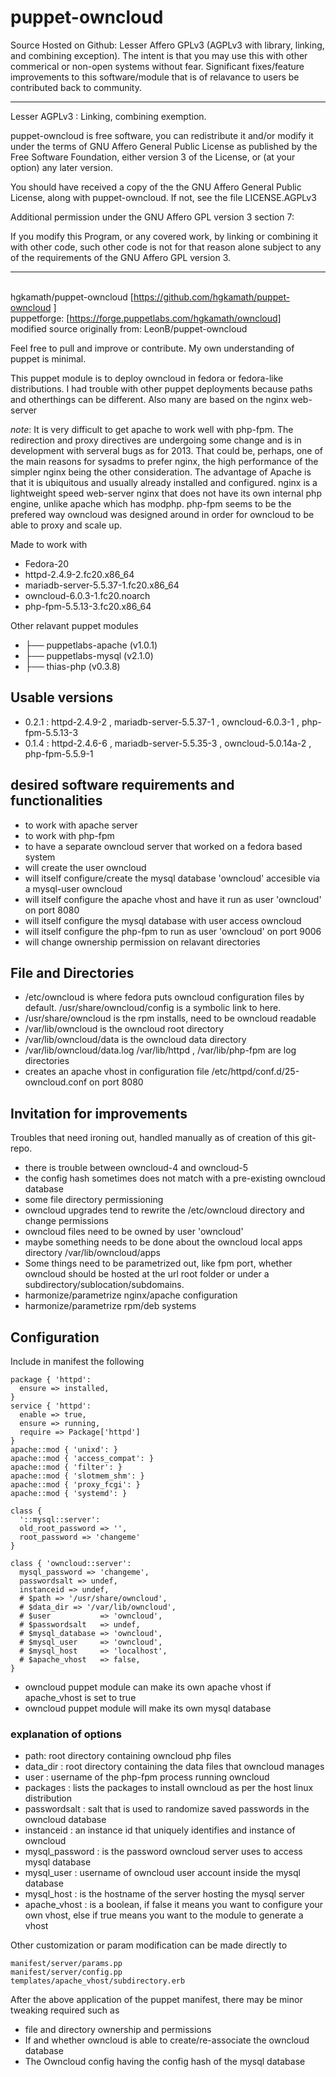 # puppet-owncloud


Source Hosted on Github: Lesser Affero GPLv3 (AGPLv3 with library, linking, and combining exception). The intent is that you may use this with other commerical or non-open systems without fear. Significant fixes/feature improvements to this software/module that is of relavance to users be contributed back to community.

---------- 
Lesser AGPLv3  : Linking, combining exemption.

puppet-owncloud is free software, you can redistribute it and/or modify
it under the terms of GNU Affero General Public License
as published by the Free Software Foundation, either version 3
of the License, or (at your option) any later version.

You should have received a copy of the the GNU Affero
General Public License, along with puppet-owncloud. If not, see the file LICENSE.AGPLv3

Additional permission under the GNU Affero GPL version 3 section 7:

If you modify this Program, or any covered work, by linking or
combining it with other code, such other code is not for that reason
alone subject to any of the requirements of the GNU Affero GPL
version 3.

----------



 <br> hgkamath/puppet-owncloud  [https://github.com/hgkamath/puppet-owncloud ]
 <br> puppetforge: [https://forge.puppetlabs.com/hgkamath/owncloud]
 <br> modified source originally from: LeonB/puppet-owncloud

Feel free to pull and improve or contribute. My own understanding of puppet is minimal.

This puppet module is to deploy owncloud in fedora or fedora-like distributions.  I had trouble with other puppet deployments because paths and otherthings can be different. Also many are based on the nginx web-server

*note*: 
It is very difficult to get apache to work well with php-fpm. The redirection and proxy directives are undergoing some change and is in development with serveral bugs as for 2013. That could be, perhaps, one of the main reasons for sysadms to prefer nginx, the high performance of the simpler nginx being the other consideration. The advantage of Apache is that it is ubiquitous and usually already installed and configured.  nginx is a lightweight speed web-server nginx that does not have its own internal php engine, unlike apache which has modphp. php-fpm seems to be the prefered way owncloud was designed around in order for owncloud to be able to proxy and scale up. 

Made to work with
* Fedora-20
* httpd-2.4.9-2.fc20.x86_64
* mariadb-server-5.5.37-1.fc20.x86_64
* owncloud-6.0.3-1.fc20.noarch
* php-fpm-5.5.13-3.fc20.x86_64

Other relavant puppet modules
* ├── puppetlabs-apache (v1.0.1)
* ├── puppetlabs-mysql (v2.1.0)
* ├── thias-php (v0.3.8)

## Usable versions
* 0.2.1 : httpd-2.4.9-2 , mariadb-server-5.5.37-1 , owncloud-6.0.3-1   , php-fpm-5.5.13-3 
* 0.1.4 : httpd-2.4.6-6 , mariadb-server-5.5.35-3 , owncloud-5.0.14a-2 , php-fpm-5.5.9-1  

## desired software requirements and functionalities
* to work with apache server
* to work with php-fpm
* to have a separate owncloud server that worked on a fedora based system
* will create the user owncloud
* will itself configure/create the mysql database 'owncloud' accesible via a mysql-user owncloud
* will itself configure the apache vhost and have it run as user 'owncloud' on port 8080
* will itself configure the mysql database with user access owncloud
* will itself configure the php-fpm to run as user 'owncloud' on port 9006
* will change ownership permission on relavant directories

## File and Directories
* /etc/owncloud is where fedora puts owncloud configuration files by default. /usr/share/owncloud/config is a symbolic link to here.
* /usr/share/owncloud is the rpm installs, need to be owncloud readable
* /var/lib/owncloud is the owncloud root directory 
* /var/lib/owncloud/data is the owncloud data directory
* /var/lib/owncloud/data.log /var/lib/httpd , /var/lib/php-fpm are log directories
* creates an apache vhost in configuration file /etc/httpd/conf.d/25-owncloud.conf on port 8080

## Invitation for improvements
Troubles that need ironing out, handled manually as of creation of this git-repo.
* there is trouble between owncloud-4 and owncloud-5
* the config hash sometimes does not match with a pre-existing owncloud database
* some file directory permissioning
* owncloud upgrades tend to rewrite the /etc/owncloud directory and change permissions
* owncloud files need to be owned by user 'owncloud'
* maybe something needs to be done about the owncloud local apps directory /var/lib/owncloud/apps
* Some things need to be parametrized out, like fpm port, whether owncloud should be hosted at the url root folder or under a subdirectory/sublocation/subdomains.
* harmonize/parametrize nginx/apache configuration
* harmonize/parametrize rpm/deb systems

## Configuration
Include in manifest the following
```
package { 'httpd':
  ensure => installed,
}
service { 'httpd':
  enable => true,
  ensure => running,
  require => Package['httpd']
}
apache::mod { 'unixd': }
apache::mod { 'access_compat': }
apache::mod { 'filter': }
apache::mod { 'slotmem_shm': }
apache::mod { 'proxy_fcgi': }
apache::mod { 'systemd': }

class { 
  '::mysql::server': 
  old_root_password => '',
  root_password => 'changeme'
}

class { 'owncloud::server':
  mysql_password => 'changeme',
  passwordsalt => undef,
  instanceid => undef,
  # $path => '/usr/share/owncloud',
  # $data_dir => '/var/lib/owncloud',
  # $user           => 'owncloud',
  # $passwordsalt   => undef,
  # $mysql_database => 'owncloud',
  # $mysql_user     => 'owncloud',
  # $mysql_host     => 'localhost',
  # $apache_vhost   => false,         
}
```

* owncloud puppet module can make its own apache vhost if apache_vhost is set to true
* owncloud puppet module will make its own mysql database

### explanation of options
* path: root directory containing owncloud php files
* data_dir : root directory containing the data files that owncloud manages
* user : username of the php-fpm process running owncloud
* packages : lists the packages to install owncloud as per the host linux distribution
* passwordsalt : salt that is used to randomize saved passwords in the owncloud database
* instanceid : an instance id that uniquely identifies and instance of owncloud
* mysql_password : is the password owncloud server uses to access mysql database
* mysql_user : username of owncloud user account inside the mysql database
* mysql_host : is the hostname of the server hosting the mysql server
* apache_vhost : is a boolean, if false it means you want to configure your own vhost, else if true means you want to the module to generate a vhost


Other customization or param modification can be made directly to 
```
manifest/server/params.pp
manifest/server/config.pp
templates/apache_vhost/subdirectory.erb
```

After the above application of the puppet manifest, there may be minor tweaking required such as
* file and directory ownership and permissions
* If and whether owncloud is able to create/re-associate the owncloud database
* The Owncloud config having the config hash of the mysql database

